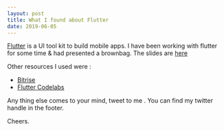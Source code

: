 ```yaml
---
layout: post
title: What I found about Flutter
date: 2019-06-05
---
```


[Flutter](https://flutter.dev) is a UI tool kit to build mobile apps. I have been working with flutter for some time & had presented a brownbag. 
The slides are [here](https://docs.google.com/presentation/d/1dXzc7VW8yijcGpIM7hN7ozuKasHbJUmajQ4oTkpbAf0?usp=sharing)

Other resources I used were :

- [Bitrise](https://bitrise.io)
- [Flutter Codelabs](https://flutter.dev/docs/codelabs)

Any thing else comes to your mind, tweet to me . You can find my twitter handle in the footer.

Cheers.
